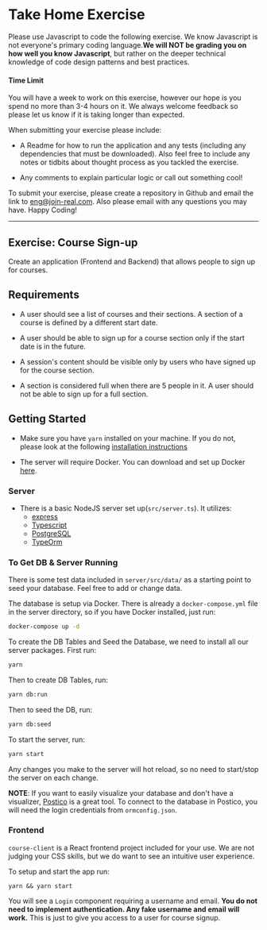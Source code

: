 # Take Home Exercise

Please use Javascript to code the following exercise. We know Javascript is not everyone's primary coding language.**We will NOT be grading you on how well you know Javascript**, but rather on the deeper technical knowledge of code design patterns and best practices.

#### Time Limit

You will have a week to work on this exercise, however our hope is you spend no more than 3-4 hours on it. We always welcome feedback so please let us know if it is taking longer than expected.

When submitting your exercise please include:

- A Readme for how to run the application and any tests (including any dependencies that must be downloaded). Also feel free to include any notes or tidbits about thought process as you tackled the exercise.

- Any comments to explain particular logic or call out something cool!

To submit your exercise, please create a repository in Github and email the link to [eng@join-real.com](mailto:eng@join-real.com). Also please email with any questions you may have. Happy Coding!

---

## Exercise: Course Sign-up

Create an application (Frontend and Backend) that allows people to sign up for courses.
## Requirements

- A user should see a list of courses and their sections. A section of a course is defined by a different start date.

- A user should be able to sign up for a course section only if the start date is in the future.

- A session's content should be visible only by users who have signed up for the course section.

- A section is considered full when there are 5 people in it. A user should not be able to sign up for a full section.

## Getting Started

- Make sure you have `yarn` installed on your machine. If you do not, please look at the following [installation instructions](https://classic.yarnpkg.com/en/docs/install/#mac-stable)

- The server will require Docker. You can download and set up Docker [here](https://www.docker.com/get-started).

### Server

- There is a basic NodeJS server set up(`src/server.ts`). It utilizes:
  - [express](https://expressjs.com/)
  - [Typescript](https://www.typescriptlang.org/)
  - [PostgreSQL](https://www.postgresql.org/)
  - [TypeOrm](https://typeorm.io/#/)


### To Get DB & Server Running
There is some test data included in `server/src/data/` as a starting point to seed your database. Feel free to add or change data.

The database is setup via Docker. There is already a `docker-compose.yml` file in the server directory, so if you have Docker installed, just run:
```bash
docker-compose up -d
```

To create the DB Tables and Seed the Database, we need to install all our server packages. First run:
```bash
yarn
```

Then to create DB Tables, run:
```bash
yarn db:run
```

Then to seed the DB, run:
```bash
yarn db:seed
```

To start the server, run:
```bash
yarn start
```

Any changes you make to the server will hot reload, so no need to start/stop the server on each change.

**NOTE**: If you want to easily visualize your database and don't have a visualizer, [Postico](https://eggerapps.at/postico/) is a great tool. To connect to the database in Postico, you will need the login credentials from `ormconfig.json`.

### Frontend

`course-client` is a React frontend project included for your use. We are not judging your CSS skills, but we do want to see an intuitive user experience. 

To setup and start the app run:
```
yarn && yarn start
```

You will see a `Login` component requiring a username and email. **You do not need to implement authentication. Any fake username and email will work.** This is just to give you access to a user for course signup.